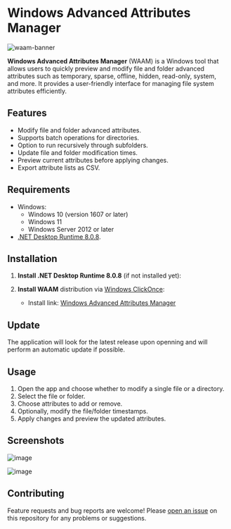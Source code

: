 
# Windows Advanced Attributes Manager

![waam-banner](https://github.com/user-attachments/assets/567b4a32-47c6-4851-83e4-b8b9ad58bd7c)


**Windows Advanced Attributes Manager** (WAAM) is a Windows tool that allows users to quickly preview and modify file and folder advanced attributes such as temporary, sparse, offline, hidden, read-only, system, and more. It provides a user-friendly interface for managing file system attributes efficiently.

## Features

- Modify file and folder advanced attributes.
- Supports batch operations for directories.
- Option to run recursively through subfolders.
- Update file and folder modification times.
- Preview current attributes before applying changes.
- Export attribute lists as CSV.

## Requirements

- Windows:
  - Windows 10 (version 1607 or later)
  - Windows 11
  - Windows Server 2012 or later
- [.NET Desktop Runtime 8.0.8]([https://dotnet.microsoft.com/en-us/download/dotnet/8.0](https://dotnet.microsoft.com/en-us/download/dotnet/8.0#:~:text=x86-,.NET%20Desktop%20Runtime%208.0.8,-The%20.NET%20Desktop)).

## Installation

1. **Install .NET Desktop Runtime 8.0.8** (if not installed yet):
    
2. **Install WAAM** distribution via [Windows ClickOnce](https://learn.microsoft.com/en-us/visualstudio/deployment/clickonce-security-and-deployment?view=vs-2022#install-clickonce-applications):
    - Install link: [Windows Advanced Attributes Manager](https://joeperpetua.github.io/get/waam/WindowsAdvancedAttributesManager.application)
## Update
The application will look for the latest release upon openning and will perform an automatic update if possible.

## Usage

1. Open the app and choose whether to modify a single file or a directory.
2. Select the file or folder.
3. Choose attributes to add or remove.
4. Optionally, modify the file/folder timestamps.
5. Apply changes and preview the updated attributes.

## Screenshots

![image](https://github.com/user-attachments/assets/9fab0e32-d4a4-4f20-80cb-8db09a3bdcef)

![image](https://github.com/user-attachments/assets/9f9205a7-7f75-4f9c-88c9-ae683beea86e)



## Contributing

Feature requests and bug reports are welcome! Please [open an issue](https://github.com/joeperpetua/AdvancedAttributesManager/issues) on this repository for any problems or suggestions.
